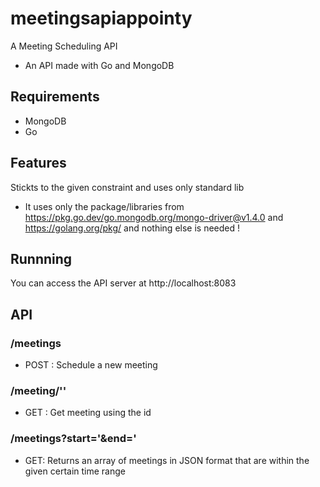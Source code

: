 # meetingsapiappointy
A Meeting Scheduling API  
- An API made with Go and MongoDB
## Requirements
* MongoDB
* Go
## Features
Stickts to the given constraint and uses only standard lib
* It uses only the package/libraries from https://pkg.go.dev/go.mongodb.org/mongo-driver@v1.4.0 and https://golang.org/pkg/ and nothing else is needed !
## Runnning
You can access the API server at http://localhost:8083
## API

### /meetings
* POST : Schedule a new meeting

### /meeting/'<id here>'
* GET : Get meeting using the id
 
### /meetings?start='<start time>&end=<endtime>'
* GET: Returns an array of meetings in JSON format that are within the given certain time range

